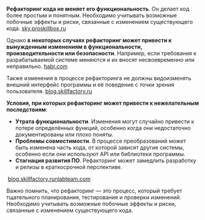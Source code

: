 **Рефакторинг кода не меняет его функциональность**. Он делает код более простым и понятным. Необходимо учитывать возможные побочные эффекты и риски, связанные с изменением существующего кода. [sky.pro](https://sky.pro/media/chto-takoe-refaktoring-koda/)[skillbox.ru](https://skillbox.ru/media/code/chto_takoe_refaktoring_koda_i_zachem_on_nuzhen/)

Однако **в некоторых случаях рефакторинг может привести к вынужденным изменениям в функциональности, производительности или безопасности**. Например, если требования к разрабатываемой системе меняются и их вносят несвоевременно или неправильно. [habr.com](https://habr.com/ru/articles/781538/)

Также изменения в процессе рефакторинга не должны видоизменять внешний интерфейс программы и её поведение с точки зрения пользователя. [blog.skillfactory.ru](https://blog.skillfactory.ru/glossary/refaktoring-koda/)

**Условия, при которых рефакторинг может привести к нежелательным последствиям**:

- **Утрата функциональности**. Изменения могут случайно привести к потере определённых функций, особенно когда они недостаточно документированы или плохо поняты.
- **Проблемы совместимости**. В процессе преобразований может быть изменена часть кода, от которой зависят другие системы, особенно если они используют API или библиотеки программы.
- **Стагнация развития ПО**. Рефакторинг может замедлить разработку и релизы в краткосрочной перспективе.

 [blog.skillfactory.ru](https://blog.skillfactory.ru/glossary/refaktoring-koda/)[nlabteam.com](https://nlabteam.com/blog/refactoring-programmnogo-koda-eto/)

Важно помнить, что рефакторинг — это процесс, который требует тщательного планирования, тестирования и проверки изменений. Необходимо учитывать возможные побочные эффекты и риски, связанные с изменением существующего кода.